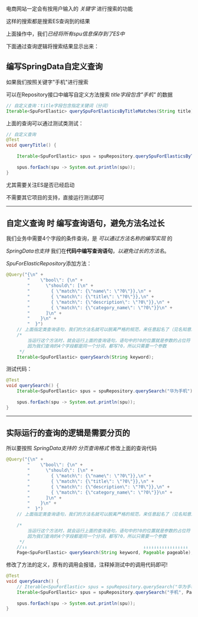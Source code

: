 
电商网站一定会有按用户输入的 *关键字* 进行搜索的功能  
  
这样的搜索都是搜索ES查询到的结果  

上面操作中，我们*已经将所有spu信息保存到了ES中*
  
下面通过查询逻辑将搜索结果显示出来：


## 编写SpringData自定义查询

如果我们按照关键字"手机"进行搜索  
  
可以在Repository接口中编写自定义方法搜索 *title字段包含"手机"* 的数据
```java
// 自定义查询：title字段包含指定关键词（分词）  
Iterable<SpuForElastic> querySpuForElasticsByTitleMatches(String title);
```

上面的查询可以通过测试类测试：
```java
// 自定义查询  
@Test  
void queryTitle() {  
  
    Iterable<SpuForElastic> spus = spuRepository.querySpuForElasticsByTitleMatches("华为电脑");  
  
    spus.forEach(spu -> System.out.println(spu));  
}
```

尤其需要关注ES是否已经启动  
  
不需要其它项目的支持，直接运行测试即可


<hr>

## 自定义查询 时 编写查询语句，避免方法名过长

我们业务中需要4个字段的条件查询，是 *可以通过方法名称的编写实现* 的
  
*SpringData也支持* 我们在**代码中编写查询语句**，*以避免过长的方法名*。
  
*SpuForElasticRepository*添加方法：
```java
@Query("{\n" +  
        "    \"bool\": {\n" +  
        "      \"should\": [\n" +  
        "        { \"match\": {\"name\": \"?0\"}},\n" +  
        "        { \"match\": {\"title\": \"?0\"}},\n" +  
        "        { \"match\": {\"description\": \"?0\"}},\n" +  
        "        { \"match\": {\"category_name\": \"?0\"}}\n" +  
        "      ]\n" +  
        "    }\n" +  
        "  }")  
    // 上面指定类查询语句，我们的方法名就可以脱离严格的规范，来任意起名了（见名知意即可）  
    /*  
        当运行这个方法时，就会运行上面的查询语句，语句中的?0的位置就是参数的占位符  
        因为我们查询的4个字段都是同一个分词，都写?0，所以只需要一个参数  
     */
    Iterable<SpuForElastic> querySearch(String keyword);
```


测试代码：
```java
@Test  
void querySearch() {  
    Iterable<SpuForElastic> spus = spuRepository.querySearch("华为手机");  
  
    spus.forEach(spu -> System.out.println(spu));  
}
```


<hr>


## 实际运行的查询的逻辑是需要分页的

所以要按照 *SpringData支持的 分页查询格式* 修改上面的查询代码

```java
@Query("{\n" +  
        "    \"bool\": {\n" +  
        "      \"should\": [\n" +  
        "        { \"match\": {\"name\": \"?0\"}},\n" +  
        "        { \"match\": {\"title\": \"?0\"}},\n" +  
        "        { \"match\": {\"description\": \"?0\"}},\n" +  
        "        { \"match\": {\"category_name\": \"?0\"}}\n" +  
        "      ]\n" +  
        "    }\n" +  
        "  }")  
    // 上面指定类查询语句，我们的方法名就可以脱离严格的规范，来任意起名了（见名知意即可）  
  
    /*  
        当运行这个方法时，就会运行上面的查询语句，语句中的?0的位置就是参数的占位符  
        因为我们查询的4个字段都是同一个分词，都写?0，所以只需要一个参数  
     */
    //↓↓                                            ↓↓↓↓↓↓↓↓↓↓↓↓↓↓↓↓↓
    Page<SpuForElastic> querySearch(String keyword, Pageable pageable);
```

修改了方法的定义，原有的调用会报错，注释掉测试中的调用代码即可!
```java
@Test  
void querySearch() {  
    // Iterable<SpuForElastic> spus = spuRepository.querySearch("华为手机");  
    Iterable<SpuForElastic> spus = spuRepository.querySearch("手机", PageRequest.of(1, 2));  
  
    spus.forEach(spu -> System.out.println(spu));  
}
```

